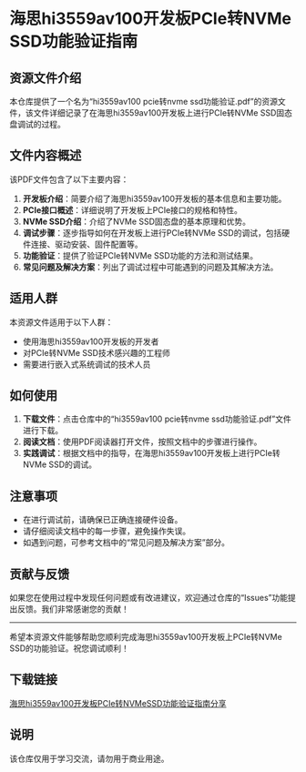 # 海思hi3559av100开发板PCIe转NVMe SSD功能验证指南

## 资源文件介绍

本仓库提供了一个名为“hi3559av100 pcie转nvme ssd功能验证.pdf”的资源文件，该文件详细记录了在海思hi3559av100开发板上进行PCIe转NVMe SSD固态盘调试的过程。

## 文件内容概述

该PDF文件包含了以下主要内容：

1. **开发板介绍**：简要介绍了海思hi3559av100开发板的基本信息和主要功能。
2. **PCIe接口概述**：详细说明了开发板上PCIe接口的规格和特性。
3. **NVMe SSD介绍**：介绍了NVMe SSD固态盘的基本原理和优势。
4. **调试步骤**：逐步指导如何在开发板上进行PCIe转NVMe SSD的调试，包括硬件连接、驱动安装、固件配置等。
5. **功能验证**：提供了验证PCIe转NVMe SSD功能的方法和测试结果。
6. **常见问题及解决方案**：列出了调试过程中可能遇到的问题及其解决方法。

## 适用人群

本资源文件适用于以下人群：

- 使用海思hi3559av100开发板的开发者
- 对PCIe转NVMe SSD技术感兴趣的工程师
- 需要进行嵌入式系统调试的技术人员

## 如何使用

1. **下载文件**：点击仓库中的“hi3559av100 pcie转nvme ssd功能验证.pdf”文件进行下载。
2. **阅读文档**：使用PDF阅读器打开文件，按照文档中的步骤进行操作。
3. **实践调试**：根据文档中的指导，在海思hi3559av100开发板上进行PCIe转NVMe SSD的调试。

## 注意事项

- 在进行调试前，请确保已正确连接硬件设备。
- 请仔细阅读文档中的每一步骤，避免操作失误。
- 如遇到问题，可参考文档中的“常见问题及解决方案”部分。

## 贡献与反馈

如果您在使用过程中发现任何问题或有改进建议，欢迎通过仓库的“Issues”功能提出反馈。我们非常感谢您的贡献！

---

希望本资源文件能够帮助您顺利完成海思hi3559av100开发板上PCIe转NVMe SSD的功能验证。祝您调试顺利！

## 下载链接
[海思hi3559av100开发板PCIe转NVMeSSD功能验证指南分享](https://pan.quark.cn/s/6e7477c1f68a)

## 说明

该仓库仅用于学习交流，请勿用于商业用途。
